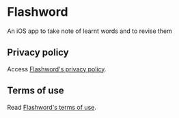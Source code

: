 # Flashword
 An iOS app to take note of learnt words and to revise them

## Privacy policy
Access [Flashword's privacy policy](https://www.alessiomason.it/apps/flashword/privacy-policy).

## Terms of use
Read [Flashword's terms of use](https://www.alessiomason.it/apps/flashword/terms-of-use).